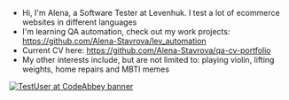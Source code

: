 - Hi, I'm Alena, a Software Tester at Levenhuk. I test a lot of ecommerce websites in different languages
- I'm learning QA automation, check out my work projects: https://github.com/Alena-Stavrova/lev_automation
- Current CV here: https://github.com/Alena-Stavrova/qa-cv-portfolio
- My other interests include, but are not limited to: playing violin, lifting weights, home repairs and MBTI memes

[![TestUser at CodeAbbey banner](https://www.codeabbey.com/index/user_banner/alenastavrova.png)](https://www.codeabbey.com/index/user_profile/alenastavrova)

<!---
Alena-Stavrova/Alena-Stavrova is a ✨ special ✨ repository because its `README.md` (this file) appears on your GitHub profile.
You can click the Preview link to take a look at your changes.
--->
